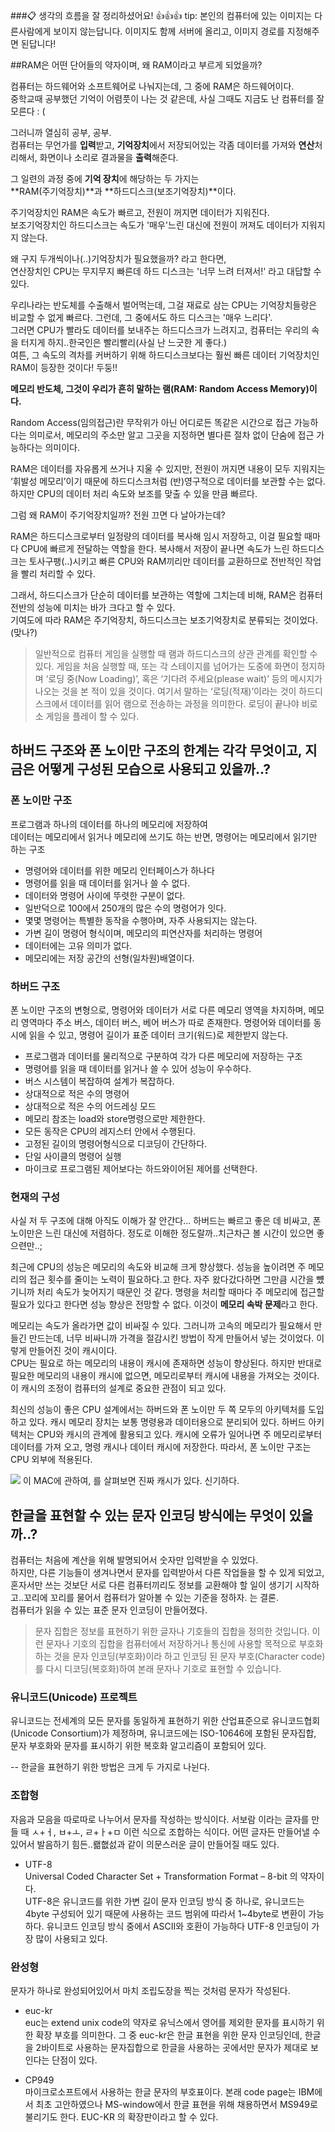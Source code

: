 ###:clipboard: 생각의 흐름을 잘 정리하셨어요! :thumbsup::thumbsup::thumbsup: 
tip: 본인의 컴퓨터에 있는 이미지는 다른사람에게 보이지 않는답니다. 이미지도 함께 서버에 올리고, 이미지 경로를 지정해주면 된답니다! 


##RAM은 어떤 단어들의 약자이며, 왜 RAM이라고 부르게 되었을까?

컴퓨터는 하드웨어와 소프트웨어로 나눠지는데, 그 중에 RAM은 하드웨어이다.  
중학교때 공부했던 기억이 어렴풋이 나는 것 같은데, 사실 그때도 지금도 난 컴퓨터를 잘 모른다 : (   

그러니까 열심히 공부, 공부.   
컴퓨터는 무언가를 **입력**받고, **기억장치**에서 저장되어있는 각좀 데이터를 가져와 **연산**처리해서, 화면이나 소리로 결과물을 **출력**해준다.

그 일련의 과정 중에 **기억 장치**에 해당하는 두 가지는   
**RAM(주기억장치)**과 **하드디스크(보조기억장치)**이다. 

주기억장치인 RAM은 속도가 빠르고, 전원이 꺼지면 데이터가 지워진다.  
보조기억장치인 하드디스크는 속도가 '매우'느린 대신에 전원이 꺼져도 데이터가 지워지지 않는다. 

왜 구지 두개씩이나(..)기억장치가 필요했을까? 라고 한다면,  
연산장치인 CPU는 무지무지 빠른데 하드 디스크는 '너무 느려 터져서!' 라고 대답할 수 있다. 

우리나라는 반도체를 수출해서 벌어먹는데, 그걸 재료로 삼는 CPU는 기억장치들랑은 비교할 수 없게 빠르다. 그런데, 그 중에서도 하드 디스크는 '매우 느리다'.  
그러면 CPU가 빨라도 데이터를 보내주는 하드디스크가 느려지고, 컴퓨터는 우리의 속을 터지게 하지..한국인은 빨리빨리(사실 난 느긋한 게 좋다.)  
여튼, 그 속도의 격차를 커버하기 위해 하드디스크보다는 훨씬 빠른 데이터 기억장치인 RAM이 등장한 것이다! 두둥!!

**메모리 반도체, 그것이 우리가 흔히 말하는 램(RAM: Random Access Memory)이다.**

Random Access(임의접근)란 무작위가 아닌 어디로든 똑같은 시간으로 접근 가능하다는 의미로서, 메모리의 주소만 알고 그곳을 지정하면 별다른 절차 없이 단숨에 접근 가능하다는 의미이다. 

RAM은 데이터를 자유롭게 쓰거나 지울 수 있지만, 전원이 꺼지면 내용이 모두 지워지는 ‘휘발성 메모리’이기 때문에 하드디스크처럼 (반)영구적으로 데이터를 보관할 수는 없다. 하지만 CPU의 데이터 처리 속도와 보조를 맞출 수 있을 만큼 빠르다.

그럼 왜 RAM이 주기억장치일까? 
전원 끄면 다 날아가는데?

RAM은 하드디스크로부터 일정량의 데이터를 복사해 임시 저장하고, 이걸 필요할 때마다 CPU에 빠르게 전달하는 역할을 한다. 
복사해서 저장이 끝나면 속도가 느린 하드디스크는 토사구팽(..)시키고 빠른 CPU와 RAM끼리만 데이터를 교환하므로 전반적인 작업을 빨리 처리할 수 있다. 

그래서, 하드디스크가 단순히 데이터를 보관하는 역할에 그치는데 비해, RAM은 컴퓨터 전반의 성능에 미치는 바가 크다고 할 수 있다.   
기여도에 따라 RAM은 주기억장치, 하드디스크는 보조기억장치로 분류되는 것이었다.(맞나?)

>일반적으로 컴퓨터 게임을 실행할 때 램과 하드디스크의 상관 관계를 확인할 수 있다. 게임을 처음 실행할 때, 또는 각 스테이지를 넘어가는 도중에 화면이 정지하며 ‘로딩 중(Now Loading)’, 혹은 ‘기다려 주세요(please wait)’ 등의 메시지가 나오는 것을 본 적이 있을 것이다. 여기서 말하는 ‘로딩(적재)’이라는 것이 하드디스크에서 데이터를 읽어 램으로 전송하는 과정을 의미한다. 로딩이 끝나야 비로소 게임을 플레이 할 수 있다.


## 하버드 구조와 폰 노이만 구조의 한계는 각각 무엇이고, 지금은 어떻게 구성된 모습으로 사용되고 있을까..?
### 폰 노이만 구조
프로그램과 하나의 데이터를 하나의 메모리에 저장하여  
데이터는 메모리에서 읽거나 메모리에 쓰기도 하는 반면, 명령어는 메모리에서 읽기만 하는 구조

- 명령어와 데이터를 위한 메모리 인터페이스가 하나다
- 명령어를 읽을 때 데이터를 읽거나 쓸 수 없다. 
- 데이터와 명령어 사이에 뚜렷한 구분이 없다. 
- 일반덕으로 100에서 250개의 많은 수의 명령어가 잇다. 
- 몇몇 명령어는 특별한 동작을 수행아며, 자주 사용되지는 않는다. 
- 가변 길이 명령어 형식이며, 메모리의 피연산자를 처리하는 명령어 
- 데이터에는 고유 의미가 없다. 
- 메모리에는 저장 공간의 선형(일차원)배열이다. 

### 하버드 구조
폰 노이만 구조의 변형으로, 명령어와 데이터가 서로 다른 메모리 영역을 차지하며, 메모리 영역마다 주소 버스, 데이터 버스, 베어 버스가 따로 존재한다. 
명령어와 데이터를 동시에 읽을 수 있고, 명령어 길이가 표준 데이터 크기(워드)로 제한받지 않는다. 

- 프로그램과 데이터를 물리적으로 구분하여 각가 다른 메모리에 저장하는 구조
- 명령어를 읽을 때 데이터를 읽거나 쓸 수 있어 성능이 우수하다.
- 버스 시스템이 복잡하여 설계가 복잡하다. 
- 상대적으로 적은 수의 명령어 
- 상대적으로 적은 수의 어드레싱 모드
- 메모리 참조는 load와 store명령으로만 제한한다. 
- 모든 동작은 CPU의 레지스터 안에서 수행된다. 
- 고정된 길이의 명령어형식으로 디코딩이 간단하다. 
- 단일 사이클의 명령어 실행
- 마이크로 프로그램된 제어보다는 하드와이어된 제어를 선택한다. 

### 현재의 구성

사실 저 두 구조에 대해 아직도 이해가 잘 안간다...
하버드는 빠르고 좋은 데 비싸고, 폰 노이만은 느린 대신에 저렴하다. 정도로 이해한 정도랄까..치근차근 볼 시간이 있으면 좋으련만..;

최근에 CPU의 성능은 메모리의 속도와 비교해 크게 향상했다. 
성능을 높이려면 주 메모리의 접근 횟수를 줄이는 노력이 필요하다.고 한다. 자주 왔다갔다하면 그만큼 시간을 뻈기니까 처리 속도가 늦어지기 때문인 것 같다. 
명령을 처리할 때마다 주 메모리에 접근할 필요가 있다고 한다면 성능 향상은 전망할 수 없다. 이것이 **메모리 속박 문제**라고 한다. 

메모리는 속도가 올라가면 값이 비싸질 수 있다. 
그러니까 고속의 메모리가 필요해서 만들긴 만드는데, 너무 비싸니까 가격을 절감시킨 방법이 작게 만들어서 넣는 것이었다. 이렇게 만들어진 것이 캐시이다.    
CPU는 필요로 하는 메모리의 내용이 캐시에 존재하면 성능이 향상된다. 하지만 반대로 필요한 메모리의 내용이 캐시에 없으면, 메모리로부터 캐시에 내용을 가져오는 것이다. 이 캐시의 조정이 컴퓨터의 설계로 중요한 관점이 되고 있다.

최신의 성능이 좋은 CPU 설계에서는 하버드와 폰 노이만 두 쪽 모두의 아키텍처를 도입하고 있다. 캐시 메모리 장치는 보통 명령용과 데이터용으로 분리되어 있다. 하버드 아키텍처는 CPU와 캐시의 관계에 활용되고 있다. 캐시에 오류가 일어나면 주 메모리로부터 데이터를 가져 오고, 명령 캐시나 데이터 캐시에 저장한다. 따라서, 폰 노이만 구조는 CPU 외부에 적용된다.

<img src="/Users/boramseo/Desktop/homework/img/0118homework_img01.png">  
이 MAC에 관하여, 를 살펴보면 진짜 캐시가 있다. 신기하다. 


## 한글을 표현할 수 있는 문자 인코딩 방식에는 무엇이 있을까..?
컴퓨터는 처음에 계산을 위해 발명되어서 숫자만 입력받을 수 있었다.  
하지만, 다른 기능들이 생겨나면서 문자를 입력받아서 다른 작업들을 할 수 있게 되었고,  
혼자서만 쓰는 것보단 서로 다른 컴퓨터끼리도 정보를 교환해야 할 일이 생기기 시작하고..꼬리에 꼬리를 물어서 컴퓨터가 알아볼 수 있는 기준을 정하자. 는 결론.  
컴퓨터가 읽을 수 있는 표준 문자 인코딩이 만들어졌다.

>문자 집합은 정보를 표현하기 위한 글자나 기호들의 집합을 정의한 것입니다.
이런 문자나 기호의 집합을 컴퓨터에서 저장하거나 통신에 사용할 목적으로 부호화 하는 것을 문자 인코딩(부호화)이라 하고 인코딩 된 문자 부호(Character code)를 다시 디코딩(복호화)하여 본래 문자나 기호로 표현할 수 있습니다.

### 유니코드(Unicode) 프로젝트  
유니코드는 전세계의 모든 문자를 동일하게 표현하기 위한 산업표준으로 유니코드협회(Unicode Consortium)가 제정하며, 유니코드에는 ISO-10646에 포함된 문자집합, 문자 부호화와 문자를 표시하기 위한 복호화 알고리즘이 포함되어 있다.  

--
한글을 표현하기 위한 방법은 크게 두 가지로 나뉜다.

### 조합형
자음과 모음을 따로따로 나누어서 문자를 작성하는 방식이다. 
서보람 이라는 글자를 만들 때 ㅅ+ㅓ, ㅂ+ㅗ, ㄹ+ㅏ+ㅁ 이런 식으로 조합하는 식이다. 
어떤 글자든 만들어낼 수 있어서 발음하기 힘든..뢞햆섨과 같이 의문스러운 글이 만들어질 때도 있다. 

- UTF-8  
Universal Coded Character Set + Transformation Format – 8-bit 의 약자이다.   
UTF-8은 유니코드를 위한 가변 길이 문자 인코딩 방식 중 하나로, 유니코드는 4byte 구성되어 있기 때문에 사용하는 코드 범위에 따라서 1~4byte로 변환이 가능하다. 유니코드 인코딩 방식 중에서 ASCII와 호환이 가능하다 UTF-8 인코딩이 가장 많이 사용되고 있다. 


### 완성형
문자가 하나로 완성되어있어서 마치 조립도장을 찍는 것처럼 문자가 작성된다. 

- euc-kr  
euc는 extend unix code의 약자로 유닉스에서 영어를 제외한 문자를 표시하기 위한 확장 부호를 의미한다. 그 중 euc-kr은 한글 표현을 위한 문자 인코딩인데, 한글을 2바이트로 사용하는 문자집합으로 한글을 사용하는 곳에서만 문자가 제대로 보인다는 단점이 있다. 

- CP949  
마이크로소프트에서 사용하는 한글 문자의 부호표이다. 본래 code page는 IBM에서 최초 고안하였으나 MS-window에서 한글 표현을 위해 채용하면서 MS949로 불리기도 한다. 
EUC-KR 의 확장판이라고 할 수 있다.
